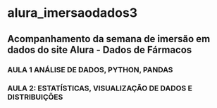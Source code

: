 # alura_imersaodados3

## Acompanhamento da semana de imersão em dados do site Alura - Dados de Fármacos

### AULA 1 ANÁLISE DE DADOS, PYTHON, PANDAS

### AULA 2: ESTATÍSTICAS, VISUALIZAÇÃO DE DADOS E DISTRIBUIÇÕES
